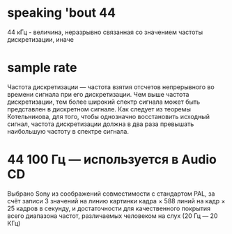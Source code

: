 # speaking 'bout 44
 44 кГц - величина, неразрывно связанная со значением частоты  дискретизации, иначе
# sample rate
 Частота дискретизации  — частота взятия отсчетов непрерывного во времени сигнала при его дискретизации. Чем выше частота дискретизации, тем более широкий спектр сигнала может быть представлен в дискретном сигнале. Как следует из теоремы Котельникова, для того, чтобы однозначно восстановить исходный сигнал, частота дискретизации должна в два раза превышать наибольшую частоту в спектре сигнала.
# 44 100 Гц — используется в Audio CD
 Выбрано Sony из соображений совместимости с стандартом PAL, за счёт записи 3 значений на линию картинки кадра × 588 линий на кадр × 25 кадров в секунду, и достаточности для качественного покрытия всего диапазона частот, различаемых человеком на слух (20 Гц — 20 КГц)
